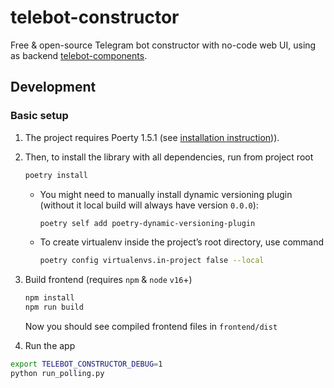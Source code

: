 # telebot-constructor

Free & open-source Telegram bot constructor with no-code web UI, using as backend [telebot-components](https://github.com/bots-against-war/telebot-components).

## Development

### Basic setup

1. The project requires Poerty 1.5.1 (see [installation instruction](https://python-poetry.org/docs/master#installing-with-the-official-installer))).

2. Then, to install the library with all dependencies, run from project root
   ```bash
   poetry install
   ```
   - You might need to manually install dynamic versioning plugin (without it local build will
     always have version `0.0.0`):
     ```bash
     poetry self add poetry-dynamic-versioning-plugin
     ```
   - To create virtualenv inside the project’s root directory, use command
     ```bash
     poetry config virtualenvs.in-project false --local
     ```

3. Build frontend (requires `npm` & `node` `v16`+)
   ```bash
   npm install
   npm run build
   ```
   Now you should see compiled frontend files in `frontend/dist`

5. Run the app

```sh
export TELEBOT_CONSTRUCTOR_DEBUG=1
python run_polling.py
```
